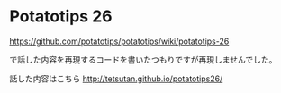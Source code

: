 # Potatotips 26

https://github.com/potatotips/potatotips/wiki/potatotips-26

で話した内容を再現するコードを書いたつもりですが再現しませんでした。


話した内容はこちら
http://tetsutan.github.io/potatotips26/


